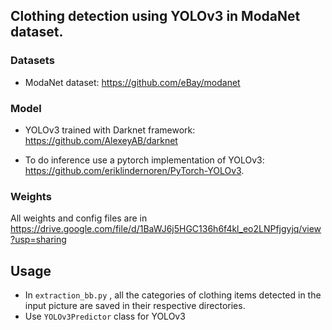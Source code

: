## Clothing detection using YOLOv3 in ModaNet dataset.

### Datasets

- ModaNet dataset: https://github.com/eBay/modanet

### Model

- YOLOv3 trained with Darknet framework: https://github.com/AlexeyAB/darknet

- To do inference use a pytorch implementation of YOLOv3: https://github.com/eriklindernoren/PyTorch-YOLOv3.

### Weights

All weights and config files are in https://drive.google.com/file/d/1BaWJ6j5HGC136h6f4kl_eo2LNPfjgyjq/view?usp=sharing

## Usage

- In <code>extraction_bb.py</code> , all the categories of clothing items detected in the input picture are saved in their respective directories. 
- Use <code>YOLOv3Predictor</code> class for YOLOv3 
